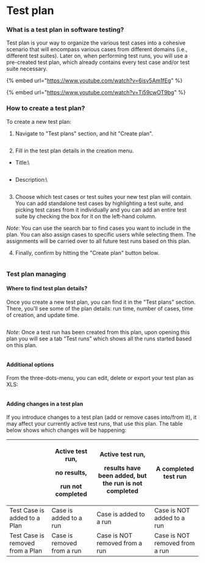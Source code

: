 # Test plan

### What is a test plan in software testing?

Test plan is your way to organize the various test cases into a cohesive scenario that will encompass various cases from different domains (i.e., different test suites). Later on, when performing test runs, you will use a pre-created test plan, which already contains every test case and/or test suite necessary.

{% embed url="https://www.youtube.com/watch?v=6isv5Am1fEg" %}

{% embed url="https://www.youtube.com/watch?v=Ti59cwOT9bg" %}

### How to create a test plan?

To create a new test plan:&#x20;

1. Navigate to "Test plans" section, and hit "Create plan".

<figure><img src="https://qase.intercom-attachments-7.com/i/o/597159792/334eccf050d876254450652d/TsqDohmQSqwa1ISPEiBvn-zALpnxcEyOcxytnaOD5Bj-xlscCx6cME0MVHbE2hjJ0E2I-s0Wdveh-wzcai4__RMQwNqxNg-kb3WaICVr1y4rD2px9GPtRmm8V9M1xaNiciToxzdi2Ti-Qq6q4w21HvGdT3-LxHwbGoJkbXAW_EjwAKkVDArmGMrmmg" alt=""><figcaption></figcaption></figure>

2. Fill in the test plan details in the creation menu.

*   Title:\


    <figure><img src="https://qase.intercom-attachments-7.com/i/o/597159798/5dff11dd409b974758ebefa5/1SYEnOrBWgi8qqdsKD9ovd1Z1SSqWlcoz3liQid92DXEGSNMYuVQlWpq98yPKshlehFbjVQ4fwxyf8QDI2WR4cVqdvQ3IeR8jyhfbr6rTI_LtAvwa0mdOtgTYt2GGTAr_10g22ATerp7jeaMa8YWjYmf93dG-FQ49eWiRwWiLi5uu80K7x_dOjBzyQ" alt=""><figcaption></figcaption></figure>
*   Description:\


    <figure><img src="https://qase.intercom-attachments-7.com/i/o/597159807/79c2354ad2216f7efd3f034c/wnTpfwLzKphVqGnhvDMTpnIIDaNYvs2DO75yJNknI-T3f2Sjtza6VCb5pXJwxmTiYlH1QwyN2T5TamhtXiNkPaXn_fsPt2_mkjGrIjHrV2RkfNMXljgOi8PT6QIDgg32ou8ejS4YhJ_12GoQ-NJ6yjioaN_2gcliJ9WA3DdKhRAwKy0E78I7O6QwXg" alt=""><figcaption></figcaption></figure>

3. Choose which test cases or test suites your new test plan will contain. You can add standalone test cases by highlighting a test suite, and picking test cases from it individually and you can add an entire test suite by checking the box for it on the left-hand column.

_Note_: You can use the search bar to find cases you want to include in the plan. You can also assign cases to specific users while selecting them. The assignments will be carried over to all future test runs based on this plan.

4. Finally, confirm by hitting the "Create plan" button below.

<figure><img src="https://qase.intercom-attachments-7.com/i/o/597159886/d6ca9a0b5137ee60ee41fbe0/YJrFYGWjvlhcpNjKuQmrpTdGyTMlJyJqmBl-_mbk8nLFI7dmDSZk2O8xKImuEP8uCKFboQc20HeSafHn4FOrlA17IWMZfY6uUhHPqQkZz9O_CnipnpJYKmaTB-6sK16flSnHSYvsQLnMpZ8ySYCdaPoVv1KGcQenZkrTOpIbgCMEZLFRYy4765m1vQ" alt=""><figcaption></figcaption></figure>

### Test plan managing

#### Where to find test plan details?

Once you create a new test plan, you can find it in the "Test plans" section. There, you'll see some of the plan details: run time, number of cases, time of creation, and update time.

<figure><img src="https://qase.intercom-attachments-7.com/i/o/597159900/47220c1687e6a59e413b28c1/_Kc9hDQ63JBAdmF8GPi1i38u8GlpT3k-YWyYbeO0D5eLyg9-21vMzfWP84iWCYKrORI2PGJOdEDuhhcYCjQ3odR7J4gItaBQM4ysXmoj30iQAbx45RV6B1g_UvFZC-m7s4nBdAKDH-ZWg3TZoVs3ssAvQtuJuEYVEv9SPNrmvmjlBTMglqKkckpl4A" alt=""><figcaption></figcaption></figure>

_Note_: Once a test run has been created from this plan, upon opening this plan you will see a tab “Test runs” which shows all the runs started based on this plan.

<figure><img src="https://qase.intercom-attachments-7.com/i/o/597159910/e451a84b772aca07c57fb688/hi9na00QxUNeXBVWW5ktSjm2zvle-pwXa018qU9rya9OVGzwNkQVQ8TwnlnnAcs7BKQEjo6ANH0Df1sba4zKVI41OahjiGQLIh3z6u3JNXQJkW8OR4uIa23UGMEHDbOACHFnjKWSyyFCbiBgBEoNffNKKtrvRsXanWbOnvcotevowtHzKCdXFjykSw" alt=""><figcaption></figcaption></figure>

#### Additional options

From the three-dots-menu, you can edit, delete or export your test plan as XLS:

<figure><img src="https://qase.intercom-attachments-7.com/i/o/597159921/78442ed700b3d88ab9059d6d/HP0lCKSqf-DPXju56oPtLrUSjC1eHVNdByniOQR7xVFU8XqTR1prDhT1KYsZERkU3GX-sUVQKW7UmecWKGnO2Urwo1AxeDFoHJuve1WJW9ImhwPnjwryXAzH06P1Y55KnGhdPKAOzteOdecxEWJxRH6YL_bhhVBmwT96BcQIi-n0uzYhm0YEwyR_aw" alt=""><figcaption></figcaption></figure>

#### Adding changes in a test plan

If you introduce changes to a test plan (add or remove cases into/from it), it may affect your currently active test runs, that use this plan. The table below shows which changes will be happening:

|                                  | <p>Active test run,</p><p>no results,</p><p>run not completed</p> | <p>Active test run,</p><p>results have been added, but the run is not completed</p> | A completed test run           |
| -------------------------------- | ----------------------------------------------------------------- | ----------------------------------------------------------------------------------- | ------------------------------ |
| Test Case is added to a Plan     | Case is added to a run                                            | Case is added to a run                                                              | Case is NOT added to a run     |
| Test Case is removed from a Plan | Case is removed from a run                                        | Case is NOT removed from a run                                                      | Case is NOT removed from a run |
